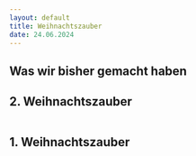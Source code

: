 ```yaml
---
layout: default
title: Weihnachtszauber
date: 24.06.2024
---
```


## Was wir bisher gemacht haben

## 2. Weihnachtszauber

<section>
  <div class="box alt">
    <div class="row gtr-uniform">
      <div class="col-6"><span class="image fit"><img src="images/Sommerelse.jpg" alt="" /></span></div>
      <div class="col-6"><span class="image fit"><img src="images/Sommerelse.jpg" alt="" /></span></div>  
      <div class="col-6"><span class="image fit"><img src="images/Sommerelse.jpg" alt="" /></span></div>
      <div class="col-4"><span class="image fit"><img src="images/pic01.jpg" alt="" /></span></div>
      <div class="col-4"><span class="image fit"><img src="images/pic02.jpg" alt="" /></span></div>
      <div class="col-4"><span class="image fit"><img src="images/pic03.jpg" alt="" /></span></div>
      <div class="col-4"><span class="image fit"><img src="images/pic03.jpg" alt="" /></span></div>
      <div class="col-4"><span class="image fit"><img src="images/pic01.jpg" alt="" /></span></div>
    </div>
  </div>
</section>

## 1. Weihnachtszauber

<section>
  <div class="box alt">
    <div class="row gtr-uniform">
      <div class="col-6"><span class="image fit"><img src="images/1.Weihnachtszauber_jpg.jpg" alt="" /></span></div>
    </div>
      <div class="col-6"><span class="image fit"><img src="images/WZ1_1.jpg" alt="" /></span></div>
      <div class="col-4"><span class="image fit"><img src="images/WZ1_2.jpg" alt="" /></span></div>
      <div class="col-4"><span class="image fit"><img src="images/WZ1_3.JPG" alt="" /></span></div>  
      <div class="col-6"><span class="image fit"><img src="images/WZ1_4.JPG" alt="" /></span></div>
      <div class="col-6"><span class="image fit"><img src="images/WZ1_5.JPG" alt="" /></span></div>
      <div class="col-4"><span class="image fit"><img src="images/WZ1_6.JPG" alt="" /></span></div>
      <div class="col-4"><span class="image fit"><img src="images/WZ1_7.JPG" alt="" /></span></div>
      <div class="col-6"><span class="image fit"><img src="images/WZ1_8.JPG" alt="" /></span></div>
      <div class="col-6"><span class="image fit"><img src="images/WZ1_9.JPG" alt="" /></span></div>
    
  </div>

</section>